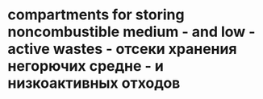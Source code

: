 # compartments for storing noncombustible medium - and low - active wastes - отсеки хранения негорючих средне - и низкоактивных отходов
